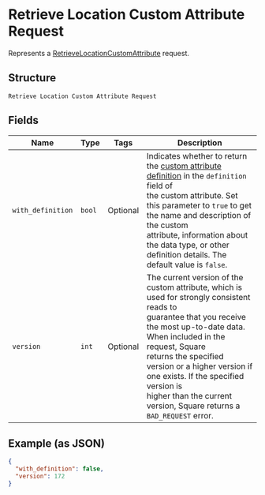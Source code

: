 
# Retrieve Location Custom Attribute Request

Represents a [RetrieveLocationCustomAttribute](../../doc/api/location-custom-attributes.md#retrieve-location-custom-attribute) request.

## Structure

`Retrieve Location Custom Attribute Request`

## Fields

| Name | Type | Tags | Description |
|  --- | --- | --- | --- |
| `with_definition` | `bool` | Optional | Indicates whether to return the [custom attribute definition](entity:CustomAttributeDefinition) in the `definition` field of<br>the custom attribute. Set this parameter to `true` to get the name and description of the custom<br>attribute, information about the data type, or other definition details. The default value is `false`. |
| `version` | `int` | Optional | The current version of the custom attribute, which is used for strongly consistent reads to<br>guarantee that you receive the most up-to-date data. When included in the request, Square<br>returns the specified version or a higher version if one exists. If the specified version is<br>higher than the current version, Square returns a `BAD_REQUEST` error. |

## Example (as JSON)

```json
{
  "with_definition": false,
  "version": 172
}
```


